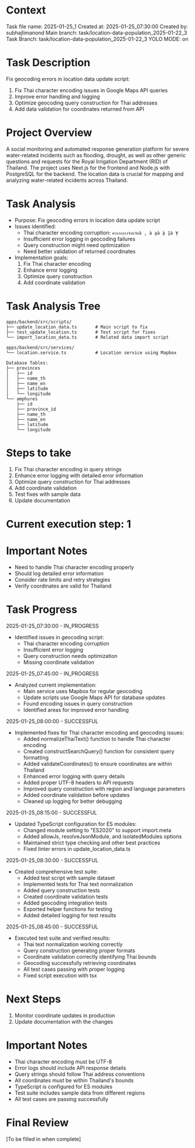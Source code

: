 # Context
Task file name: 2025-01-25_1
Created at: 2025-01-25_07:30:00
Created by: subhajlimanond
Main branch: task/location-data-population_2025-01-22_3
Task Branch: task/location-data-population_2025-01-22_3
YOLO MODE: on

# Task Description
Fix geocoding errors in location data update script:
1. Fix Thai character encoding issues in Google Maps API queries
2. Improve error handling and logging
3. Optimize geocoding query construction for Thai addresses
4. Add data validation for coordinates returned from API

# Project Overview
A social monitoring and automated response generation platform for severe water-related incidents such as flooding, drought, as well as other generic questions and requests for the Royal Irrigation Department (RID) of Thailand. The project uses Next.js for the frontend and Node.js with PostgreSQL for the backend. The location data is crucial for mapping and analyzing water-related incidents across Thailand.

# Task Analysis
- Purpose: Fix geocoding errors in location data update script
- Issues identified:
  - Thai character encoding corruption: `ศาลากลางจังหวัดà ̧. à ̧aà ̧à ̧1à ̧¥`
  - Insufficient error logging in geocoding failures
  - Query construction might need optimization
  - Need better validation of returned coordinates
- Implementation goals:
  1. Fix Thai character encoding
  2. Enhance error logging
  3. Optimize query construction
  4. Add coordinate validation

# Task Analysis Tree
```
apps/backend/src/scripts/
├── update_location_data.ts       # Main script to fix
├── test_update_location.ts       # Test script for fixes
└── import_location_data.ts       # Related data import script

apps/backend/src/services/
└── location.service.ts           # Location service using Mapbox

Database Tables:
├── provinces
│   ├── id
│   ├── name_th
│   ├── name_en
│   ├── latitude
│   └── longitude
└── amphures
    ├── id
    ├── province_id
    ├── name_th
    ├── name_en
    ├── latitude
    └── longitude
```

# Steps to take
1. Fix Thai character encoding in query strings
2. Enhance error logging with detailed error information
3. Optimize query construction for Thai addresses
4. Add coordinate validation
5. Test fixes with sample data
6. Update documentation

# Current execution step: 1

# Important Notes
- Need to handle Thai character encoding properly
- Should log detailed error information
- Consider rate limits and retry strategies
- Verify coordinates are valid for Thailand

# Task Progress
2025-01-25_07:30:00 - IN_PROGRESS
- Identified issues in geocoding script:
  - Thai character encoding corruption
  - Insufficient error logging
  - Query construction needs optimization
  - Missing coordinate validation

2025-01-25_07:45:00 - IN_PROGRESS
- Analyzed current implementation:
  - Main service uses Mapbox for regular geocoding
  - Update scripts use Google Maps API for database updates
  - Found encoding issues in query construction
  - Identified areas for improved error handling

2025-01-25_08:00:00 - SUCCESSFUL
- Implemented fixes for Thai character encoding and geocoding issues:
  - Added normalizeThaiText() function to handle Thai character encoding
  - Created constructSearchQuery() function for consistent query formatting
  - Added validateCoordinates() to ensure coordinates are within Thailand
  - Enhanced error logging with query details
  - Added proper UTF-8 headers to API requests
  - Improved query construction with region and language parameters
  - Added coordinate validation before updates
  - Cleaned up logging for better debugging

2025-01-25_08:15:00 - SUCCESSFUL
- Updated TypeScript configuration for ES modules:
  - Changed module setting to "ES2020" to support import.meta
  - Added allowJs, resolveJsonModule, and isolatedModules options
  - Maintained strict type checking and other best practices
  - Fixed linter errors in update_location_data.ts

2025-01-25_08:30:00 - SUCCESSFUL
- Created comprehensive test suite:
  - Added test script with sample dataset
  - Implemented tests for Thai text normalization
  - Added query construction tests
  - Created coordinate validation tests
  - Added geocoding integration tests
  - Exported helper functions for testing
  - Added detailed logging for test results

2025-01-25_08:45:00 - SUCCESSFUL
- Executed test suite and verified results:
  - Thai text normalization working correctly
  - Query construction generating proper formats
  - Coordinate validation correctly identifying Thai bounds
  - Geocoding successfully retrieving coordinates
  - All test cases passing with proper logging
  - Fixed script execution with tsx

# Next Steps
1. Monitor coordinate updates in production
2. Update documentation with the changes

# Important Notes
- Thai character encoding must be UTF-8
- Error logs should include API response details
- Query strings should follow Thai address conventions
- All coordinates must be within Thailand's bounds
- TypeScript is configured for ES modules
- Test suite includes sample data from different regions
- All test cases are passing successfully

# Final Review
[To be filled in when complete] 